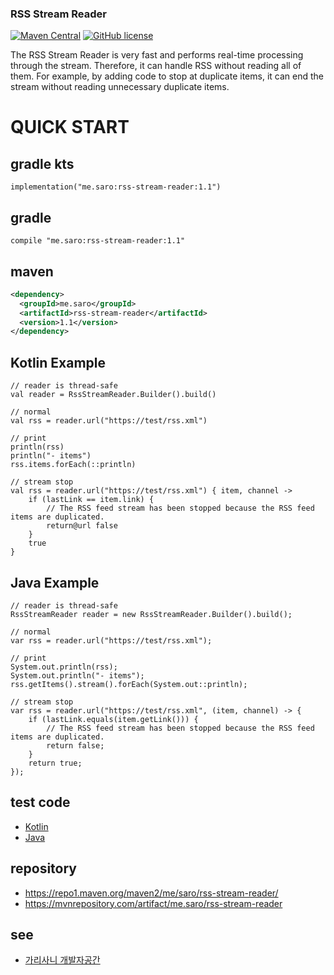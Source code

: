 ### RSS Stream Reader
[![Maven Central](https://maven-badges.herokuapp.com/maven-central/me.saro/rss-stream-reader/badge.svg)](https://maven-badges.herokuapp.com/maven-central/me.saro/rss-stream-reader)
[![GitHub license](https://img.shields.io/github/license/saro-lab/rss-stream-reader.svg)](https://github.com/saro-lab/rss-stream-reader/blob/master/LICENSE)

The RSS Stream Reader is very fast and performs real-time processing through the stream. Therefore, it can handle RSS without reading all of them. For example, by adding code to stop at duplicate items, it can end the stream without reading unnecessary duplicate items.

# QUICK START

## gradle kts
```
implementation("me.saro:rss-stream-reader:1.1")
```

## gradle
```
compile "me.saro:rss-stream-reader:1.1"
```

## maven
``` xml
<dependency>
  <groupId>me.saro</groupId>
  <artifactId>rss-stream-reader</artifactId>
  <version>1.1</version>
</dependency>
```

## Kotlin Example
```
// reader is thread-safe
val reader = RssStreamReader.Builder().build()
```
```
// normal
val rss = reader.url("https://test/rss.xml")

// print
println(rss)
println("- items")
rss.items.forEach(::println)
```
```
// stream stop
val rss = reader.url("https://test/rss.xml") { item, channel ->
    if (lastLink == item.link) {
        // The RSS feed stream has been stopped because the RSS feed items are duplicated.
        return@url false
    }
    true
}
```

## Java Example
```
// reader is thread-safe
RssStreamReader reader = new RssStreamReader.Builder().build();
```
```
// normal
var rss = reader.url("https://test/rss.xml");

// print
System.out.println(rss);
System.out.println("- items");
rss.getItems().stream().forEach(System.out::println);
```
```
// stream stop
var rss = reader.url("https://test/rss.xml", (item, channel) -> {
    if (lastLink.equals(item.getLink())) {
        // The RSS feed stream has been stopped because the RSS feed items are duplicated.
        return false;
    }
    return true;
});
```

## test code
- [Kotlin](https://github.com/saro-lab/rss-stream-reader/blob/master/src/test/kotlin/me/saro/rss/ktest/RssStreamReaderTest.kt)
- [Java](https://github.com/saro-lab/rss-stream-reader/blob/master/src/test/java/me/saro/rss/jtest/RssStreamReaderTest.java) 

## repository
- https://repo1.maven.org/maven2/me/saro/rss-stream-reader/
- https://mvnrepository.com/artifact/me.saro/rss-stream-reader

## see
- [가리사니 개발자공간](https://gs.saro.me)

